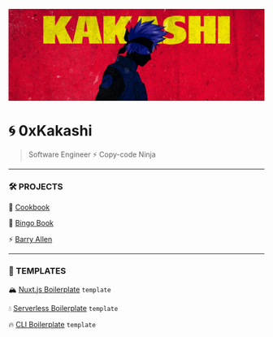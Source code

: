 ![0xKakashi](./0xkakashi-banner.png)

# 🌀 0xKakashi

> Software Engineer ⚡️ Copy-code Ninja

---

### 🛠 PROJECTS

🍱 [Cookbook](https://github.com/0xkakashi/cookbook)

📒 [Bingo Book](https://github.com/0xkakashi/bingo-book)

⚡️ [Barry Allen](https://github.com/0xkakashi/barry-allen)

---

### 📇 TEMPLATES

🏔 [Nuxt.js Boilerplate](https://github.com/0xkakashi/nuxtjs-boilerplate) `template`

💧 [Serverless Boilerplate](https://github.com/0xkakashi/sls-boilerplate) `template`

🔥 [CLI Boilerplate](https://github.com/0xkakashi/cli-boilerplate) `template`
